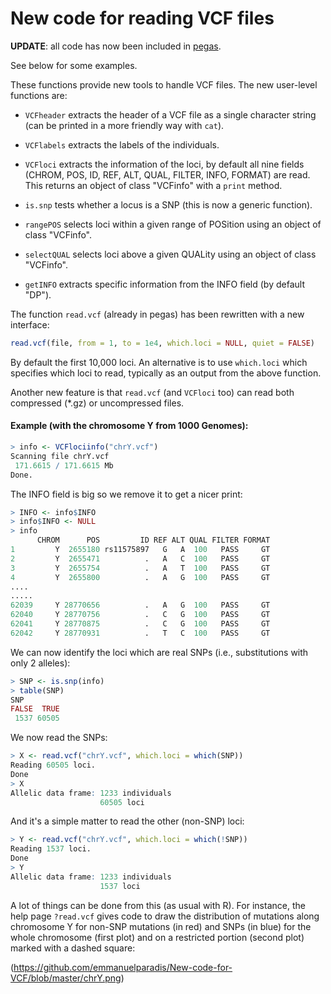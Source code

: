 # New code for reading VCF files

**UPDATE**: all code has now been included in [pegas](https://github.com/emmanuelparadis/pegas).

See below for some examples.

These functions provide new tools to handle VCF files. The new user-level functions are:

- `VCFheader` extracts the header of a VCF file as a single character string (can be printed in a more friendly way with `cat`).

- `VCFlabels` extracts the labels of the individuals.

- `VCFloci` extracts the information of the loci, by default all nine fields (CHROM, POS, ID, REF, ALT, QUAL, FILTER, INFO, FORMAT) are read. This returns an object of class "VCFinfo" with a `print` method.

- `is.snp` tests whether a locus is a SNP (this is now a generic function).

- `rangePOS` selects loci within a given range of POSition using an object of class "VCFinfo".

- `selectQUAL` selects loci above a given QUALity using an object of class "VCFinfo".

- `getINFO` extracts specific information from the INFO field (by default "DP").

The function `read.vcf` (already in pegas) has been rewritten with a new interface:

```r
read.vcf(file, from = 1, to = 1e4, which.loci = NULL, quiet = FALSE)
```

By default the first 10,000 loci. An alternative is to use `which.loci` which specifies which loci to read, typically as an output from the above function.

Another new feature is that `read.vcf` (and `VCFloci` too) can read both compressed (*.gz) or uncompressed files.

#### Example (with the chromosome Y from 1000 Genomes):

```r
> info <- VCFlociinfo("chrY.vcf")
Scanning file chrY.vcf 
 171.6615 / 171.6615 Mb
Done.
```

The INFO field is big so we remove it to get a nicer print:

```r
> INFO <- info$INFO
> info$INFO <- NULL
> info
      CHROM      POS         ID REF ALT QUAL FILTER FORMAT
1         Y  2655180 rs11575897   G   A  100   PASS     GT
2         Y  2655471          .   A   C  100   PASS     GT
3         Y  2655754          .   A   T  100   PASS     GT
4         Y  2655800          .   A   G  100   PASS     GT
....
.....
62039     Y 28770656          .   A   G  100   PASS     GT
62040     Y 28770756          .   C   G  100   PASS     GT
62041     Y 28770875          .   C   G  100   PASS     GT
62042     Y 28770931          .   T   C  100   PASS     GT
```

We can now identify the loci which are real SNPs (i.e., substitutions with only 2 alleles):

```r
> SNP <- is.snp(info)
> table(SNP)
SNP
FALSE  TRUE 
 1537 60505
```

We now read the SNPs:

```r
> X <- read.vcf("chrY.vcf", which.loci = which(SNP))
Reading 60505 loci.
Done
> X
Allelic data frame: 1233 individuals
                    60505 loci
```

And it's a simple matter to read the other (non-SNP) loci:

```r
> Y <- read.vcf("chrY.vcf", which.loci = which(!SNP))
Reading 1537 loci.
Done
> Y
Allelic data frame: 1233 individuals
                    1537 loci
```

A lot of things can be done from this (as usual with R). For instance, the help page `?read.vcf` gives code to draw the distribution of mutations along chromosome Y for non-SNP mutations (in red) and SNPs (in blue) for the whole chromosome (first plot) and on a restricted portion (second plot) marked with a dashed square:

(https://github.com/emmanuelparadis/New-code-for-VCF/blob/master/chrY.png)

